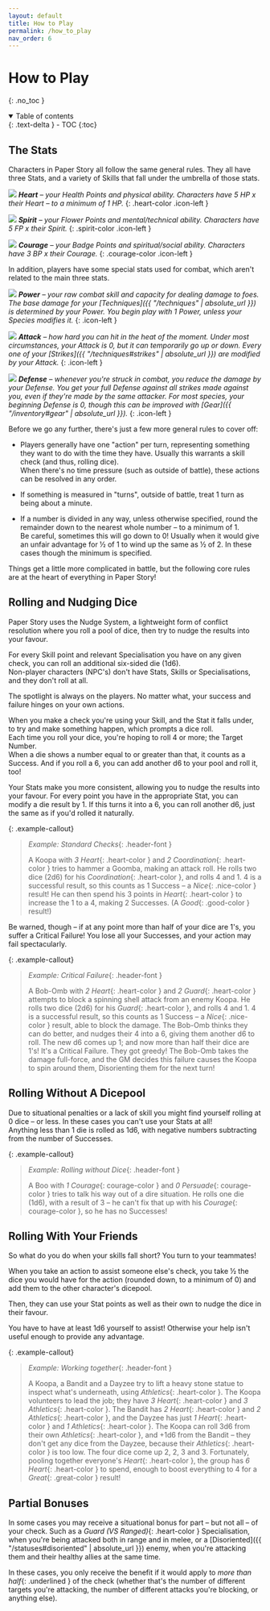 ```yaml
---
layout: default
title: How to Play
permalink: /how_to_play
nav_order: 6
---
```


# How to Play
{: .no_toc }

<details open markdown="block">
  <summary>
    Table of contents
  </summary>
  {: .text-delta }
- TOC
{:toc}
</details>

## The Stats

Characters in Paper Story all follow the same general rules. They all have three Stats, and a variety of Skills that fall under the umbrella of those stats.

![](assets/images/icons/heart.png) ***Heart** – your Health Points and physical ability. Characters have 5 HP x their Heart – to a minimum of 1 HP.*
{: .heart-color .icon-left }

![](assets/images/icons/spirit.png) ***Spirit** – your Flower Points and mental/technical ability. Characters have 5 FP x their Spirit.*
{: .spirit-color .icon-left }

![](assets/images/icons/courage.png) ***Courage** – your Badge Points and spiritual/social ability. Characters have 3 BP x their Courage.*
{: .courage-color .icon-left }

In addition, players have some special stats used for combat, which aren't related to the main three stats.

![](assets/images/icons/power.png) ***Power** – your raw combat skill and capacity for dealing damage to foes. The base damage for your [Techniques]({{ "/techniques" | absolute_url }}) is determined by your Power. You begin play with 1 Power, unless your Species modifies it.*
{: .icon-left }

![](assets/images/icons/attack.png) ***Attack** – how hard you can hit in the heat of the moment. Under most circumstances, your Attack is 0, but it can temporarily go up or down. Every one of your [Strikes]({{ "/techniques#strikes" | absolute_url }}) are modified by your Attack.*
{: .icon-left }

![](assets/images/icons/defense.png) ***Defense** – whenever you're struck in combat, you reduce the damage by your Defense. You get your full Defense against all strikes made against you, even if they're made by the same attacker. For most species, your beginning Defense is 0, though this can be improved with [Gear]({{ "/inventory#gear" | absolute_url }}).*
{: .icon-left }

Before we go any further, there's just a few more general rules to cover off:

- Players generally have one "action" per turn, representing something they want to do with the time they have. Usually this warrants a skill check (and thus, rolling dice).  
When there's no time pressure (such as outside of battle), these actions can be resolved in any order.

- If something is measured in "turns", outside of battle, treat 1 turn as being about a minute.

- If a number is divided in any way, unless otherwise specified, round the remainder down to the nearest whole number – to a minimum of 1.  
Be careful, sometimes this will go down to 0! Usually when it would give an unfair advantage for ½ of 1 to wind up the same as ½ of 2. In these cases though the minimum is specified.

Things get a little more complicated in battle, but the following core rules are at the heart of everything in Paper Story!

## Rolling and Nudging Dice

Paper Story uses the Nudge System, a lightweight form of conflict resolution where you roll a pool of dice, then try to nudge the results into your favour.

For every Skill point and relevant Specialisation you have on any given check, you can roll an additional six-sided die (1d6).  
Non-player characters (NPC's) don't have Stats, Skills or Specialisations, and they don't roll at all.

The spotlight is always on the players. No matter what, your success and failure hinges on your own actions.

When you make a check you're using your Skill, and the Stat it falls under, to try and make something happen, which prompts a dice roll.  
Each time you roll your dice, you're hoping to roll 4 or more; the Target Number.  
When a die shows a number equal to or greater than that, it counts as a Success. And if you roll a 6, you can add another d6 to your pool and roll it, too!

Your Stats make you more consistent, allowing you to nudge the results into your favour. For every point you have in the appropriate Stat, you can modify a die result by 1. If this turns it into a 6, you can roll another d6, just the same as if you'd rolled it naturally.

{: .example-callout}
> *Example: Standard Checks*{: .header-font }
>
> A Koopa with *3 Heart*{: .heart-color } and *2 Coordination*{: .heart-color } tries to hammer a Goomba, making an attack roll.
> He rolls two dice (2d6) for his *Coordination*{: .heart-color }, and rolls 4 and 1. 4 is a successful result, so this counts as 1 Success – a *Nice*{: .nice-color } result!
> He can then spend his 3 points in *Heart*{: .heart-color } to increase the 1 to a 4, making 2 Successes. (A *Good*{: .good-color } result!)

Be warned, though – if at any point more than half of your dice are 1's, you suffer a Critical Failure! You lose all your Successes, and your action may fail spectacularly.

{: .example-callout}
> *Example: Critical Failure*{: .header-font }
>
> A Bob-Omb with *2 Heart*{: .heart-color } and *2 Guard*{: .heart-color } attempts to block a spinning shell attack from an enemy Koopa.
> He rolls two dice (2d6) for his *Guard*{: .heart-color }, and rolls 4 and 1. 4 is a successful result, so this counts as 1 Success – a *Nice*{: .nice-color } result, able to block the damage.
> The Bob-Omb thinks they can do better, and nudges their 4 into a 6, giving them another d6 to roll.
> The new d6 comes up 1; and now more than half their dice are 1's! It's a Critical Failure. They got greedy!
> The Bob-Omb takes the damage full-force, and the GM decides this failure causes the Koopa to spin around them, Disorienting them for the next turn!

## Rolling Without A Dicepool

Due to situational penalties or a lack of skill you might find yourself rolling at 0 dice – or less. In these cases you can't use your Stats at all!  
Anything less than 1 die is rolled as 1d6, with negative numbers subtracting from the number of Successes.

{: .example-callout}
> *Example: Rolling without Dice*{: .header-font }
>
> A Boo with *1 Courage*{: courage-color } and *0 Persuade*{: courage-color } tries to talk his way out of a dire situation. He rolls one die (1d6), with a result of 3 – he can't fix that up with his *Courage*{: courage-color }, so he has no Successes!

## Rolling With Your Friends

So what do you do when your skills fall short? You turn to your teammates!

When you take an action to assist someone else's check, you take ½ the dice you would have for the action (rounded down, to a minimum of 0) and add them to the other character's dicepool.

Then, they can use your Stat points as well as their own to nudge the dice in their favour.

You have to have at least 1d6 yourself to assist! Otherwise your help isn't 
useful enough to provide any advantage.

{: .example-callout}
> *Example: Working together*{: .header-font }
>
> A Koopa, a Bandit and a Dayzee try to lift a heavy stone statue to inspect what's underneath, using *Athletics*{: .heart-color }.
> The Koopa volunteers to lead the job; they have *3 Heart*{: .heart-color } and *3 Athletics*{: .heart-color }. The Bandit has *2 Heart*{: .heart-color } and *2 Athletics*{: .heart-color }, and the Dayzee has just *1 Heart*{: .heart-color } and *1 Athletics*{: .heart-color }.
> The Koopa can roll 3d6 from their own *Athletics*{: .heart-color }, and +1d6 from the Bandit – they don't get any dice from the Dayzee, because their *Athletics*{: .heart-color } is too low.
> The four dice come up 2, 2, 3 and 3. Fortunately, pooling together everyone's *Heart*{: .heart-color }, the group has *6 Heart*{: .heart-color } to spend, enough to boost everything to 4 for a *Great*{: .great-color } result!

## Partial Bonuses

In some cases you may receive a situational bonus for part – but not all – of your check. Such as a *Guard (VS Ranged)*{: .heart-color } Specialisation, when you're being attacked both in range and in melee, or a [Disoriented]({{ "/statuses#disoriented" | absolute_url }}) enemy, when you're attacking them and their healthy allies at the same time.

In these cases, you only receive the benefit if it would apply to *more than half*{: .underlined } of the check (whether that's the number of different targets you're attacking, the number of different attacks you're blocking, or anything else).
